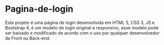 # Pagina-de-login
Este projeto é uma página de login desenvolvida em HTML 5, CSS 3, JS e Bootstrap 4, é um modelo de login original e responsivo, esse modelo pode ser baixado e modificado de acordo com o uso por qualquer desenvolvedor da  Front ou Back-end.
